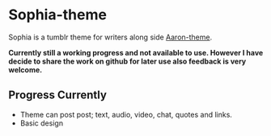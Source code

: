 Sophia-theme
===========================

Sophia is a tumblr theme for writers along side [Aaron-theme](https://github.com/Sianfinlay/Aaron-theme).

__Currently still a working progress and not available to use. However I have decide to share the work on github for later use also feedback is very welcome.__


Progress Currently
---------------------------

-	Theme can post post; text, audio, video, chat, quotes and links.
-	Basic design
